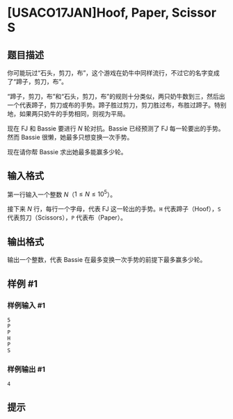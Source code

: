 # [USACO17JAN]Hoof, Paper, Scissor S

## 题目描述

你可能玩过“石头，剪刀，布”，这个游戏在奶牛中同样流行，不过它的名字变成了“蹄子，剪刀，布”。

“蹄子，剪刀，布”和“石头，剪刀，布”的规则十分类似，两只奶牛数到三，然后出一个代表蹄子，剪刀或布的手势。蹄子胜过剪刀，剪刀胜过布，布胜过蹄子。特别地，如果两只奶牛的手势相同，则视为平局。

现在 FJ 和 Bassie 要进行 $N$ 轮对抗。Bassie 已经预测了 FJ 每一轮要出的手势。然而 Bassie 很懒，她最多只想变换一次手势。

现在请你帮 Bassie 求出她最多能赢多少轮。

## 输入格式

第一行输入一个整数 $N$（$1 \leq N \leq 10^5$）。

接下来 $N$ 行，每行一个字母，代表 FJ 这一轮出的手势。`H` 代表蹄子（Hoof），`S` 代表剪刀（Scissors），`P` 代表布（Paper）。

## 输出格式

输出一个整数，代表 Bassie 在最多变换一次手势的前提下最多赢多少轮。

## 样例 #1

### 样例输入 #1
```
5
P
P
H
P
S
```

### 样例输出 #1

```
4
```

## 提示


